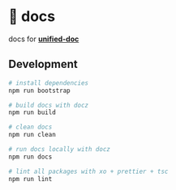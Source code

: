 # 📄 docs
docs for [**unified-doc**][unified-doc]

## Development

```sh
# install dependencies
npm run bootstrap

# build docs with docz
npm run build

# clean docs
npm run clean

# run docs locally with docz
npm run docs

# lint all packages with xo + prettier + tsc
npm run lint
```

<!-- Links -->
[unified-doc]: https://github.com/unified-doc/unified-doc
